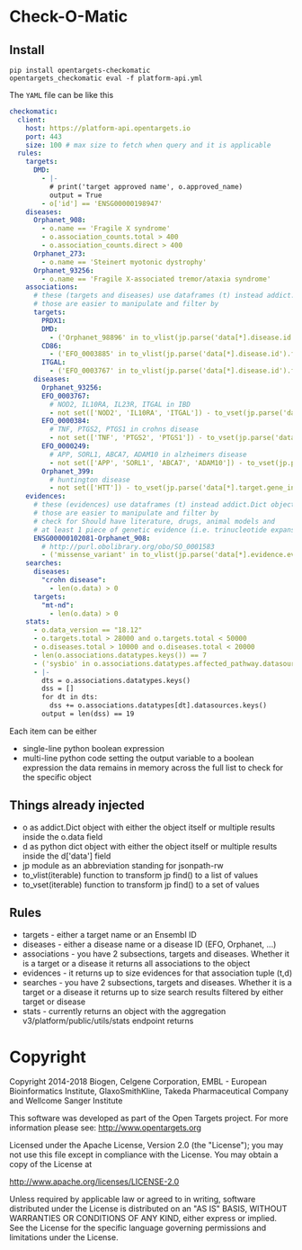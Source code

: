 # Check-O-Matic

## Install

```
pip install opentargets-checkomatic
opentargets_checkomatic eval -f platform-api.yml
```

The `YAML` file can be like this
```yaml
checkomatic:
  client:
    host: https://platform-api.opentargets.io
    port: 443
    size: 100 # max size to fetch when query and it is applicable
  rules:
    targets:
      DMD:
        - |-
          # print('target approved name', o.approved_name)
          output = True
        - o['id'] == 'ENSG00000198947'
    diseases:
      Orphanet_908:
        - o.name == 'Fragile X syndrome'
        - o.association_counts.total > 400
        - o.association_counts.direct > 400
      Orphanet_273:
        - o.name == 'Steinert myotonic dystrophy'
      Orphanet_93256:
        - o.name == 'Fragile X-associated tremor/ataxia syndrome'
    associations:
      # these (targets and diseases) use dataframes (t) instead addict.Dict object (o)
      # those are easier to manipulate and filter by
      targets:
        PRDX1:
        DMD:
          - ('Orphanet_98896' in to_vlist(jp.parse('data[*].disease.id').find(d)))
        CD86:
          - ('EFO_0003885' in to_vlist(jp.parse('data[*].disease.id').find(d)))
        ITGAL:
          - ('EFO_0003767' in to_vlist(jp.parse('data[*].disease.id').find(d)))
      diseases:
        Orphanet_93256:
        EFO_0003767:
          # NOD2, IL10RA, IL23R, ITGAL in IBD
          - not set(['NOD2', 'IL10RA', 'ITGAL']) - to_vset(jp.parse('data[*].target.gene_info.symbol').find(d))
        EFO_0000384:
          # TNF, PTGS2, PTGS1 in crohns disease
          - not set(['TNF', 'PTGS2', 'PTGS1']) - to_vset(jp.parse('data[*].target.gene_info.symbol').find(d))
        EFO_0000249:
          # APP, SORL1, ABCA7, ADAM10 in alzheimers disease
          - not set(['APP', 'SORL1', 'ABCA7', 'ADAM10']) - to_vset(jp.parse('data[*].target.gene_info.symbol').find(d))
        Orphanet_399:
          # huntington disease
          - not set(['HTT']) - to_vset(jp.parse('data[*].target.gene_info.symbol').find(d))
    evidences:
      # these (evidences) use dataframes (t) instead addict.Dict object (o)
      # those are easier to manipulate and filter by
      # check for Should have literature, drugs, animal models and
      # at least 1 piece of genetic evidence (i.e. trinucleotide expansions from ClinVar) for HTT.
      ENSG00000102081-Orphanet_908:
        # http://purl.obolibrary.org/obo/SO_0001583
        - ('missense_variant' in to_vlist(jp.parse('data[*].evidence.evidence_codes_info[*][*].label').find(d)))
    searches:
      diseases:
        "crohn disease":
          - len(o.data) > 0
      targets:
        "mt-nd":
          - len(o.data) > 0
    stats:
      - o.data_version == "18.12"
      - o.targets.total > 28000 and o.targets.total < 50000
      - o.diseases.total > 10000 and o.diseases.total < 20000
      - len(o.associations.datatypes.keys()) == 7
      - ('sysbio' in o.associations.datatypes.affected_pathway.datasources)
      - |-
        dts = o.associations.datatypes.keys()
        dss = []
        for dt in dts:
          dss += o.associations.datatypes[dt].datasources.keys()
        output = len(dss) == 19
```

Each item can be either
- single-line python boolean expression
- multi-line python code setting the output variable to a boolean expression
the data remains in memory across the full list to check for the specific object

## Things already injected
- o as addict.Dict object with either the object itself or multiple results inside the o.data field
- d as python dict object with either the object itself or multiple results inside the d['data'] field
- jp module as an abbreviation standing for jsonpath-rw
- to_vlist(iterable) function to transform jp find() to a list of values
- to_vset(iterable) function to transform jp find() to a set of values

## Rules
- targets - either a target name or an Ensembl ID
- diseases - either a disease name or a disease ID (EFO, Orphanet, ...) 
- associations - you have 2 subsections, targets and diseases. Whether it is a target or a disease it returns all associations to the object
- evidences - it returns up to size evidences for that association tuple (t,d)
- searches - you have 2 subsections, targets and diseases. Whether it is a target or a disease it returns up to size search results filtered by either target or disease 
- stats - currently returns an object with the aggregation v3/platform/public/utils/stats endpoint returns

# Copyright

Copyright 2014-2018 Biogen, Celgene Corporation, EMBL - European Bioinformatics Institute, GlaxoSmithKline, Takeda Pharmaceutical Company and Wellcome Sanger Institute

This software was developed as part of the Open Targets project. For more information please see: http://www.opentargets.org

Licensed under the Apache License, Version 2.0 (the "License");
you may not use this file except in compliance with the License.
You may obtain a copy of the License at

   http://www.apache.org/licenses/LICENSE-2.0

Unless required by applicable law or agreed to in writing, software
distributed under the License is distributed on an "AS IS" BASIS,
WITHOUT WARRANTIES OR CONDITIONS OF ANY KIND, either express or implied.
See the License for the specific language governing permissions and
limitations under the License.

